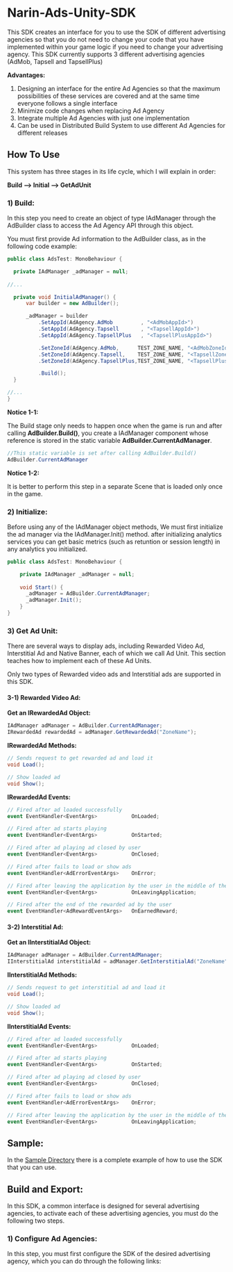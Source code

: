 # Narin-Ads-Unity-SDK
This SDK creates an interface for you to use the SDK of different advertising agencies so that you do not need to change your code that you have implemented within your game logic if you need to change your advertising agency. This SDK currently supports 3 different advertising agencies (AdMob, Tapsell and TapsellPlus)

**Advantages:**

1) Designing an interface for the entire Ad Agencies so that the maximum possibilities of these services are covered and at the same time everyone follows a single interface
2) Minimize code changes when replacing Ad Agency
3) Integrate multiple Ad Agencies with just one implementation
4) Can be used in Distributed Build System to use different Ad Agencies for different releases

## How To Use
This system has three stages in its life cycle, which I will explain in order:

**Build --> Initial --> GetAdUnit**


### 1) Build:

In this step you need to create an object of type IAdManager through the AdBuilder class to access the Ad Agency API through this object.

You must first provide Ad information to the AdBuilder class, as in the following code example:

```csharp
public class AdsTest: MonoBehaviour {

  private IAdManager _adManager = null;
  
//...

  private void InitialAdManager() {
      var builder = new AdBuilder();

      _adManager = builder
          .SetAppId(AdAgency.AdMob         , "<AdMobAppId>")
          .SetAppId(AdAgency.Tapsell       , "<TapsellAppId>")
          .SetAppId(AdAgency.TapsellPlus   , "<TapsellPlusAppId>")

          .SetZoneId(AdAgency.AdMob,      TEST_ZONE_NAME, "<AdMobZoneId>")
          .SetZoneId(AdAgency.Tapsell,    TEST_ZONE_NAME, "<TapsellZoneId>")
          .SetZoneId(AdAgency.TapsellPlus,TEST_ZONE_NAME, "<TapsellPlusZoneId>")

          .Build();
  }

//...
}
```

**Notice 1-1:**

The Build stage only needs to happen once when the game is run and after calling **AdBuilder.Build()**, you create a IAdManager component whose reference is stored in the static variable **AdBuilder.CurrentAdManager**.

``` csharp
//This static variable is set after calling AdBuilder.Build()
AdBuilder.CurrentAdManager
```

**Notice 1-2:**

It is better to perform this step in a separate Scene that is loaded only once in the game.


### 2) Initialize:

Before using any of the IAdManager object methods, We must first initialize the ad manager via the IAdManager.Init() method. after initializing analytics services you can get basic metrics (such as retuntion or session length) in any analytics you initialized.


```csharp
public class AdsTest: MonoBehaviour {

    private IAdManager _adManager = null;
    
    void Start() {
      _adManager = AdBuilder.CurrentAdManager;
      _adManager.Init();
    }
}
```

### 3) Get Ad Unit:

There are several ways to display ads, including Rewarded Video Ad, Interstitial Ad and Native Banner, each of which we call Ad Unit. This section teaches how to implement each of these Ad Units.

Only two types of Rewarded video ads and Interstitial ads are supported in this SDK.

#### 3-1) Rewarded Video Ad:
**Get an IRewardedAd Object:**

```csharp
IAdManager adManager = AdBuilder.CurrentAdManager;
IRewardedAd rewardedAd = adManager.GetRewardedAd("ZoneName");
```
**IRewardedAd Methods:**

```csharp
// Sends request to get rewarded ad and load it
void Load();

// Show loaded ad
void Show();
```
**IRewardedAd Events:**

```csharp
// Fired after ad loaded successfully
event EventHandler<EventArgs>           OnLoaded;

// Fired after ad starts playing
event EventHandler<EventArgs>           OnStarted;

// Fired after ad playing ad closed by user
event EventHandler<EventArgs>           OnClosed;

// Fired after fails to load or show ads
event EventHandler<AdErrorEventArgs>    OnError;

// Fired after leaving the application by the user in the middle of the ad play (only works on AdMob)
event EventHandler<EventArgs>           OnLeavingApplication;

// Fired after the end of the rewarded ad by the user
event EventHandler<AdRewardEventArgs>   OnEarnedReward;
```

#### 3-2) Interstitial Ad:

**Get an IInterstitialAd Object:**

```csharp
IAdManager adManager = AdBuilder.CurrentAdManager;
IInterstitialAd interstitialAd = adManager.GetInterstitialAd("ZoneName");
```

**IInterstitialAd Methods:**

```csharp
// Sends request to get interstitial ad and load it
void Load();

// Show loaded ad
void Show();
```

**IInterstitialAd Events:**

```csharp
// Fired after ad loaded successfully
event EventHandler<EventArgs>           OnLoaded;

// Fired after ad starts playing
event EventHandler<EventArgs>           OnStarted;

// Fired after ad playing ad closed by user
event EventHandler<EventArgs>           OnClosed;

// Fired after fails to load or show ads
event EventHandler<AdErrorEventArgs>    OnError;

// Fired after leaving the application by the user in the middle of the ad play (only works on AdMob)
event EventHandler<EventArgs>           OnLeavingApplication;
```

## Sample:

In the [Sample Directory](https://github.com/Narin-Games/Narin-Ads-Unity-SDK/tree/master/narin_adslib_unity/Assets/narin.adslib/Sample) there is a complete example of how to use the SDK that you can use.


## Build and Export:

In this SDK, a common interface is designed for several advertising agencies, to activate each of these advertising agencies, you must do the following two steps.

### 1) Configure Ad Agencies:

In this step, you must first configure the SDK of the desired advertising agency, which you can do through the following links:

